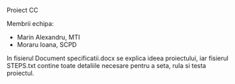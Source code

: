 Proiect CC

Membrii echipa: 
- Marin Alexandru, MTI
- Moraru Ioana, SCPD

In fisierul Document specificatii.docx se explica ideea proiectului, iar fisierul 
STEPS.txt contine toate detaliile necesare pentru a seta, rula si testa proiectul.
